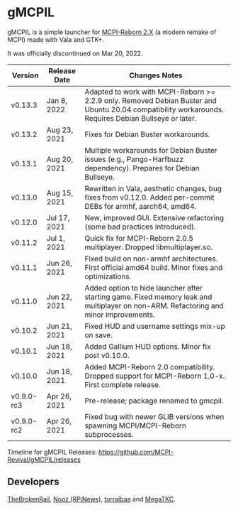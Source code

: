 # gMCPIL

gMCPIL is a simple launcher for
[MCPI-Reborn 2.X](../reborn/2.x/INTRO.md) (a modern remake of MCPI) made
with Vala and GTK+.

It was officially discontinued on Mar 20, 2022.

| Version | Release Date | Changes Notes |
| --- | --- | --- |
| v0.13.3    | Jan 8, 2022  | Adapted to work with MCPI-Reborn \>= 2.2.9 only. Removed Debian Buster and Ubuntu 20.04 compatibility workarounds. Requires Debian Bullseye or later. |
| v0.13.2    | Aug 23, 2021 | Fixes for Debian Buster workarounds. |
| v0.13.1    | Aug 20, 2021 | Multiple workarounds for Debian Buster issues (e.g., Pango-Harfbuzz dependency). Prepares for Debian Bullseye.                                        |
| v0.13.0    | Aug 15, 2021 | Rewritten in Vala, aesthetic changes, bug fixes from v0.12.0. Added per-commit DEBs for armhf, aarch64, amd64. |
| v0.12.0    | Jul 17, 2021 | New, improved GUI. Extensive refactoring (some bad practices introduced). |
| v0.11.2    | Jul 1, 2021  | Quick fix for MCPI-Reborn 2.0.5 multiplayer. Dropped libmultiplayer.so. |
| v0.11.1    | Jun 26, 2021 | Fixed build on non-armhf architectures. First official amd64 build. Minor fixes and optimizations. |
| v0.11.0    | Jun 22, 2021 | Added option to hide launcher after starting game. Fixed memory leak and multiplayer on non-ARM. Refactoring and minor improvements. |
| v0.10.2    | Jun 21, 2021 | Fixed HUD and username settings mix-up on save. |
| v0.10.1    | Jun 18, 2021 | Added Gallium HUD options. Minor fix post v0.10.0. |
| v0.10.0    | Jun 18, 2021 | Added MCPI-Reborn 2.0 compatibility. Dropped support for MCPI-Reborn 1.0-x. First complete release. |
| v0.9.0-rc3 | Apr 26, 2021 | Pre-release; package renamed to gmcpil. |
| v0.9.0-rc2 | Apr 26, 2021 | Fixed bug with newer GLIB versions when spawning MCPI/MCPI-Reborn subprocesses. |

Timeline for gMCPIL Releases: <https://github.com/MCPI-Revival/gMCPIL/releases>

## Developers

[TheBrokenRail](https://github.com/TheBrokenRail),
[Nooz (RPiNews)](https://www.youtube.com/channel/UCmp6JswV90SV5agNFGQuWkw),
[torralbaa](https://github.com/torralbaa) and
[MegaTKC](https://github.com/MegaTKC).